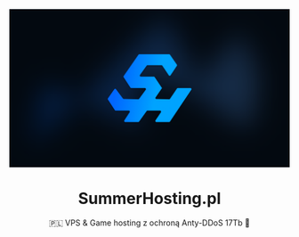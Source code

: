 
<kbd  align="center">
  <img  align="center" src="https://raw.githubusercontent.com/SummerHosting/.github/main/profile/banner.png" title="banner summerhosting">
</kbd>

<h1 align="center">
  SummerHosting.pl
</h1>

<p align="center">
    🇵🇱  VPS & Game hosting z ochroną Anty-DDoS 17Tb 🚀
</p>
